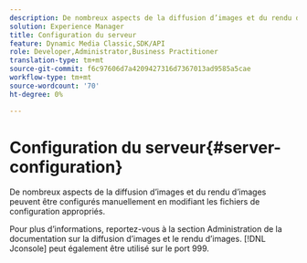 ```yaml
---
description: De nombreux aspects de la diffusion d’images et du rendu d’images peuvent être configurés manuellement en modifiant les fichiers de configuration appropriés.
solution: Experience Manager
title: Configuration du serveur
feature: Dynamic Media Classic,SDK/API
role: Developer,Administrator,Business Practitioner
translation-type: tm+mt
source-git-commit: f6c97606d7a4209427316d7367013ad9585a5cae
workflow-type: tm+mt
source-wordcount: '70'
ht-degree: 0%

---
```



# Configuration du serveur{#server-configuration}

De nombreux aspects de la diffusion d’images et du rendu d’images peuvent être configurés manuellement en modifiant les fichiers de configuration appropriés.

Pour plus d’informations, reportez-vous à la section Administration de la documentation sur la diffusion d’images et le rendu d’images. [!DNL Jconsole] peut également être utilisé sur le port 999.

